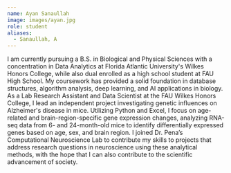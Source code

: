 ```yaml
---
name: Ayan Sanaullah
image: images/ayan.jpg
role: student
aliases:
  - Sanaullah, A
---
```


I am currently pursuing a B.S. in Biological and Physical Sciences with a concentration in Data Analytics at Florida Atlantic University's Wilkes Honors College, while also dual enrolled as a high school student at FAU High School. My coursework has provided a solid foundation in database structures, algorithm analysis, deep learning, and AI applications in biology. As a Lab Research Assistant and Data Scientist at the FAU Wilkes Honors College, I lead an independent project investigating genetic influences on Alzheimer's disease in mice. Utilizing Python and Excel, I focus on age-related and brain-region-specific gene expression changes, analyzing RNA-seq data from 6- and 24-month-old mice to identify differentially expressed genes based on age, sex, and brain region. I joined Dr. Pena’s Computational Neuroscience Lab to contribute my skills to projects that address research questions in neuroscience using these analytical methods, with the hope that I can also contribute to the scientific advancement of society.
